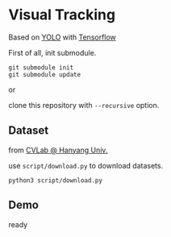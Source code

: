 # Visual Tracking

Based on [YOLO](https://pjreddie.com/darknet/yolo/) with [Tensorflow](https://www.tensorflow.org/)

First of all, init submodule.

```
git submodule init
git submodule update
```

or

clone this repository with `--recursive` option.

## Dataset

from [CVLab @ Hanyang Univ.](http://cvlab.hanyang.ac.kr/tracker_benchmark/datasets.html) 

use `script/download.py` to download datasets.

```
python3 script/download.py
```

## Demo

ready